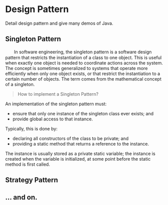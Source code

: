 # Design Pattern

Detail design pattern and give many demos of Java.

## Singleton Pattern

　　In software engineering, the singleton pattern is a software design pattern that restricts the instantiation of a class to one object. This is useful when exactly one object is needed to coordinate actions across the system. The concept is sometimes generalized to systems that operate more efficiently when only one object exists, or that restrict the instantiation to a certain number of objects. The term comes from the mathematical concept of a singleton.

> How to implement a  Singleton Pattern?

An implementation of the singleton pattern must:

- ensure that only one instance of the singleton class ever exists; and
- provide global access to that instance.

Typically, this is done by:

- declaring all constructors of the class to be private; and
- providing a static method that returns a reference to the instance.

The instance is usually stored as a private static variable; the instance is created when the variable is initialized, at some point before the static method is first called.



## Strategy Pattern


## ...  and on.


